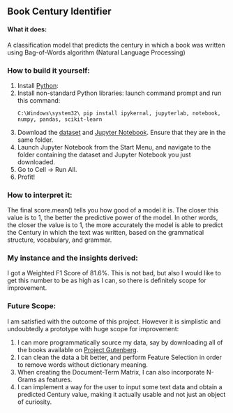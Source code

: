 ## Book Century Identifier

#### What it does:
A classification model that predicts the century in which a book was written using Bag-of-Words algorithm (Natural Language Processing)

### How to build it yourself:

1. Install [Python](https://www.python.org/downloads/):
2. Install non-standard Python libraries:
     launch command prompt and run this command:
     ```console
     C:\Windows\system32\ pip install ipykernal, jupyterlab, notebook, numpy, pandas, scikit-learn
     ```
3. Download the [dataset](https://github.com/galahad38/book-century-identifier/blob/main/books_db.csv) and [Jupyter Notebook](https://github.com/galahad38/book-century-identifier/blob/main/building-the-naive-bayes-model.ipynb). Ensure that they are in the same folder.
4. Launch Jupyter Notebook from the Start Menu, and navigate to the folder containing the dataset and Jupyter Notebook you just downloaded.
5. Go to Cell -> Run All.
6. Profit!

### How to interpret it:
The final score.mean() tells you how good of a model it is. The closer this value is to 1, the better the predictive power of the model.
In other words, the closer the value is to 1, the more accurately the model is able to predict the Century in which the text was written, based on the grammatical structure, vocabulary, and grammar.

### My instance and the insights derived:
I got a Weighted F1 Score of 81.6%. This is not bad, but also I would like to get this number to be as high as I can, so there is definitely scope for improvement.

### Future Scope:
I am satisfied with the outcome of this project. However it is simplistic and undoubtedly a prototype with huge scope for improvement:
1) I can more programmatically source my data, say by downloading all of the books available on [Project Gutenberg](https://www.gutenberg.org/).
2) I can clean the data a bit better, and perform Feature Selection in order to remove words without dictionary meaning.
3) When creating the Document-Term Matrix, I can also incorporate N-Grams as features.
4) I can implement a way for the user to input some text data and obtain a predicted Century value, making it actually usable and not just an object of curiosity.
